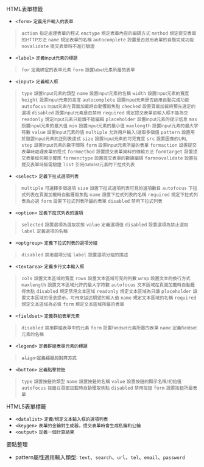 HTML表單標籤
- `<form>` <small>定義用戶輸入的表單</small>

>`action` <small>指定處理表單的程式</small>
>`enctype` <small>規定表單內容的編碼方式</small>
>`method` <small>規定提交表單的HTTP方法</small>
>`name` <small>規定表單的名稱</small>
>`autocomplete` <small>設置是否啟用表單的自動完成功能</small>
>`novalidate` <small>提交表單時不進行驗證</small>
- `<label>` <small>定義input元素的標題</small>

>`for` <small>定義綁定的表單元素</small>
>`form` <small>設置label元素所屬的表單</small>
- `<input>` <small>定義輸入框</small>

>`type` <small>設置input元素的類型</small>
>`name` <small>設置input元素的名稱</small>
>`width` <small>設置input元素的寬度</small>
>`height` <small>設置input元素的高度</small>
>`autocomplete` <small>設置input元素是否啟用自動完成功能</small>
>`autofocus` <small>input元素在頁面加載時自動獲取焦點</small>
>`checked` <small>設置頁面加載時預先選定的選項</small>
>`disabled` <small>設置input元素是否禁用</small>
>`required` <small>規定提交表單前輸入框不能為空</small>
>`readonly` <small>規定input元素只能讀不能編輯</small>
>`placeholder` <small>設置input元素的提示信息</small>
>`max` <small>設置input元素的最大值</small>
>`min` <small>設置input元素的最小值</small>
>`maxlength` <small>設置input元素的最大字符數</small>
>`value` <small>設置input元素的值</small>
>`multiple` <small>允許用戶輸入/選取多個值</small>
>`pattern` <small>設置用於驗證input元素的正則表達式</small>
>`size` <small>設置input元素的可見寬度</small>
>`src` <small>設置圖像的URL</small>
>`step` <small>設置input元素的數字間隔</small>
>`form` <small>設置input元素所屬的表單</small>
>`formaction` <small>設置提交表單時處理表單的程式</small>
>`formmethod` <small>設置提交表單資料的傳輸方法</small>
>`formtarget` <small>設置提交表單如何顯示響應</small>
>`formenctype` <small>設置提交表單的數據編碼</small>
>`formnovalidate` <small>設置在提交表單時無需驗證</small>
>`list` <small>引用datalist元素的下拉式列表</small>
- `<select>` <small>定義下拉式選項列表</small>

>`multiple` <small>可選擇多個選項</small>
>`size` <small>設置下拉式選項列表可見的選項數目</small>
>`autofocus` <small>下拉式列表在頁面加載時自動獲取焦點</small>
>`name` <small>設置下拉式列表的名稱</small>
>`required` <small>規定下拉式列表為必選</small>
>`form` <small>設置下拉式列表所屬的表單</small>
>`disabled` <small>禁用下拉式列表</small>
- `<option>` <small>定義下拉式列表的選項</small>

>`selected` <small>設置選項為選取狀態</small>
>`value` <small>定義選項值</small>
>`disabled` <small>設置選項為禁止選取</small>
>`label` <small>定義選項的名稱</small>
- `<optgroup>` <small>定義下拉式列表的選項分組</small>

>`disabled` <small>禁用選項分組</small>
>`label` <small>設置選項分組的描述</small>
- `<textarea>` <small>定義多行文本輸入框</small>

>`cols` <small>設置文本區域的寬度</small>
>`rows` <small>設置文本區域可見的列數</small>
>`wrap` <small>設置文本的換行方式</small>
>`maxlength` <small>設置文本區域允許的最大字符數</small>
>`autofocus` <small>文本區域在頁面加載時自動獲得焦點</small>
>`disabled` <small>規定禁用文本區域</small>
>`readonly` <small>規定文本區域為只讀</small>
>`placeholder` <small>設置文本區域的信息提示，可用來描述期望的輸入值</small>
>`name` <small>規定文本區域的名稱</small>
>`required` <small>規定文本區域為必填</small>
>`form` <small>規定文本區域所屬的表單</small>
- `<fieldset>` <small>定義群組表單元素</small>

>`disabled` <small>禁用群組表單中的元素</small>
>`form` <small>設置fieldset元素所屬的表單</small>
>`name` <small>定義fieldset元素的名稱</small>
- `<legend>` <small>定義群組表單元素的標題</small>

><s>`align` <small>定義標題的對齊方式</small></s>
- `<button>` <small>定義點擊按鈕</small>

>`type` <small>設置按鈕的類型</small>
>`name` <small>設置按鈕的名稱</small>
>`value` <small>設置按鈕的顯示名稱/初始值</small>
>`autofocus` <small>按鈕在頁面加載時自動獲取焦點</small>
>`disabled` <small>禁用按鈕</small>
>`form` <small>設置按鈕所屬表單</small>

HTML5表單標籤
- `<datalist>` <small>定義/規定文本輸入框的選項列表</small>
- `<keygen>` <small>表單的金鑰對生成器，提交表單時會生成私鑰和公鑰</small>
- `<output>` <small>定義一個計算結果</small>

要點整理
- pattern屬性適用輸入類型: `text`、`search`、`url`、`tel`、`email`、`password`